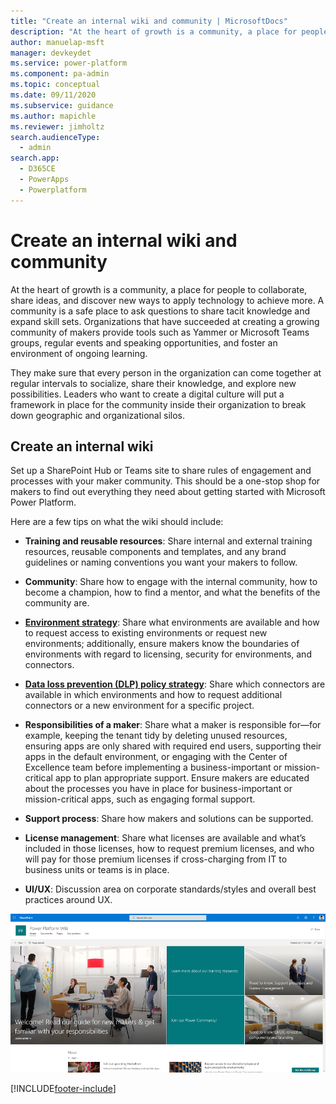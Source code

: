 ```yaml
---
title: "Create an internal wiki and community | MicrosoftDocs"
description: "At the heart of growth is a community, a place for people to collaborate, share ideas and discover new ways to apply technology to achieve more."
author: manuelap-msft
manager: devkeydet
ms.service: power-platform
ms.component: pa-admin
ms.topic: conceptual
ms.date: 09/11/2020
ms.subservice: guidance
ms.author: mapichle
ms.reviewer: jimholtz
search.audienceType: 
  - admin
search.app: 
  - D365CE
  - PowerApps
  - Powerplatform
---
```

# Create an internal wiki and community

At the heart of growth is a community, a place for people to collaborate, share ideas, and discover new ways to apply technology to achieve more. A community is a safe place to ask questions to share tacit knowledge and expand skill sets. Organizations that have succeeded at creating a growing community of makers provide tools such as Yammer or Microsoft Teams groups, regular events and speaking opportunities, and foster an environment of ongoing learning. 

They make sure that every person in the organization can come together at regular intervals to socialize, share their knowledge, and explore new possibilities. Leaders who want to create a digital culture will put a framework in place for the community inside their organization to break down geographic and organizational silos.

## Create an internal wiki

Set up a SharePoint Hub or Teams site to share rules of engagement and processes with your maker community. This should be a one-stop shop for makers to find out everything they need about getting started with Microsoft Power Platform.

Here are a few tips on what the wiki should include:

- **Training and reusable resources**: Share internal and external training resources, reusable components and templates, and any brand guidelines or naming conventions you want your makers to follow.

- **Community**: Share how to engage with the internal community, how to become a champion, how to find a mentor, and what the benefits of the community are.

- **[Environment strategy](environment-strategy.md)**: Share what environments are available and how to request access to existing environments or request new environments; additionally, ensure makers know the boundaries of environments with regard to licensing, security for environments, and connectors.

- **[Data loss prevention (DLP) policy strategy](dlp-strategy.md)**: Share which connectors are available in which environments and how to request additional connectors or a new environment for a specific project.

- **Responsibilities of a maker**: Share what a maker is responsible for—for example, keeping the tenant tidy by deleting unused resources, ensuring apps are only shared with required end users, supporting their apps in the default environment, or engaging with the Center of Excellence team before implementing a business-important or mission-critical app to plan appropriate support. Ensure makers are educated about the processes you have in place for business-important or mission-critical apps, such as engaging formal support.

- **Support process**: Share how makers and solutions can be supported.

- **License management**: Share what licenses are available and what’s included in those licenses, how to request premium licenses, and who will pay for those premium licenses if cross-charging from IT to business units or teams is in place.

- **UI/UX**: Discussion area on corporate standards/styles and overall best practices around UX.

![Sample Microsoft Power Platform wiki page](media/wiki.png "Sample Microsoft Power Platform wiki page")


[!INCLUDE[footer-include](../../includes/footer-banner.md)]